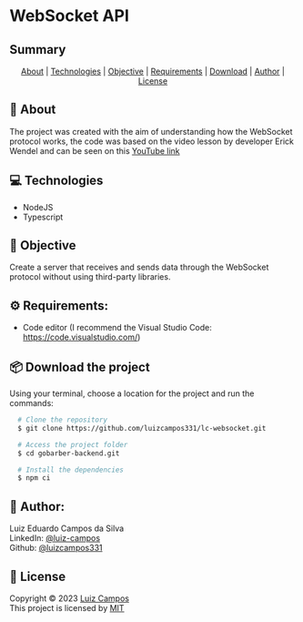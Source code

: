 # WebSocket API

## Summary
<p align="center">
  <a href="#bookmark-about">About</a> |
  <a href="#computer-technologies">Technologies</a> |
  <a href="#dart-objective">Objective</a> |
  <a href="#gear-requirements">Requirements</a> |
  <a href="#package-download-the-project">Download</a> |
  <a href="#bust_in_silhouette-author">Author</a> |
  <a href="#pencil-License">License</a>
</p>

## :bookmark: About
The project was created with the aim of understanding how the WebSocket protocol works, the code was based on the video lesson by developer Erick Wendel and can be seen on this <a href="https://www.youtube.com/watch?v=qFoFKLI3O8w">YouTube link</a>

## :computer: Technologies
- NodeJS
- Typescript

## :dart: Objective
Create a server that receives and sends data through the WebSocket protocol without using third-party libraries.

## :gear: Requirements:
- Code editor (I recommend the Visual Studio Code: https://code.visualstudio.com/)

## :package: Download the project
Using your terminal, choose a location for the project and run the commands:
```bash
  # Clone the repository
  $ git clone https://github.com/luizcampos331/lc-websocket.git

  # Access the project folder
  $ cd gobarber-backend.git

  # Install the dependencies
  $ npm ci

```

## :bust_in_silhouette: Author:
Luiz Eduardo Campos da Silva</br>
LinkedIn: <a href="https://www.linkedin.com/in/luiz-campos">@luiz-campos</a></br>
Github: <a href="https://www.github.com/luizcampos331">@luizcampos331</a>


## :pencil: License
Copyright © 2023 <a href="https://www.github.com/luizcampos331">Luiz Campos</a></br>
This project is licensed by <a href="LICENSE">MIT</a>
